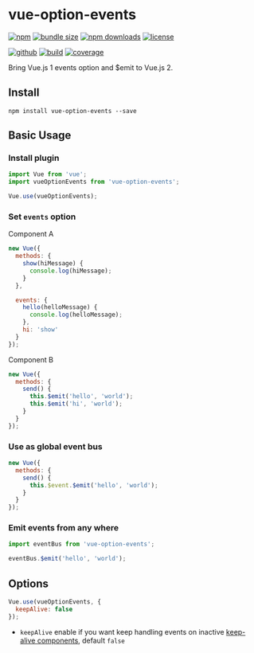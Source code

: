 # vue-option-events

[![npm][badge-version]][npm]
[![bundle size][badge-size]][bundlephobia]
[![npm downloads][badge-downloads]][npm]
[![license][badge-license]][license]


[![github][badge-issues]][github]
[![build][badge-build]][travis]
[![coverage][badge-coverage]][codecov]

Bring Vue.js 1 events option and $emit to Vue.js 2.

## Install

```
npm install vue-option-events --save
```

## Basic Usage

### Install plugin

```js
import Vue from 'vue';
import vueOptionEvents from 'vue-option-events';

Vue.use(vueOptionEvents);
```

### Set `events` option

Component A

```js
new Vue({
  methods: {
    show(hiMessage) {
      console.log(hiMessage);
    }
  },

  events: {
    hello(helloMessage) {
      console.log(helloMessage);
    },
    hi: 'show'
  }
});
```

Component B

```js
new Vue({
  methods: {
    send() {
      this.$emit('hello', 'world');
      this.$emit('hi', 'world');
    }
  }
});
```

### Use as global event bus

```js
new Vue({
  methods: {
    send() {
      this.$event.$emit('hello', 'world');
    }
  }
});
```

### Emit events from any where

```js
import eventBus from 'vue-option-events';

eventBus.$emit('hello', 'world');
```

## Options

```js
Vue.use(vueOptionEvents, {
  keepAlive: false
});
```

- `keepAlive` enable if you want keep handling events on inactive [keep-alive components](https://vuejs.org/v2/api/#keep-alive), default `false`

[badge-version]: https://img.shields.io/npm/v/vue-option-events.svg
[badge-downloads]: https://img.shields.io/npm/dt/vue-option-events.svg
[npm]: https://www.npmjs.com/package/vue-option-events

[badge-size]: https://img.shields.io/bundlephobia/minzip/vue-option-events.svg
[bundlephobia]: https://bundlephobia.com/result?p=vue-option-events

[badge-license]: https://img.shields.io/npm/l/vue-option-events.svg
[license]: https://github.com/Cweili/vue-option-events/blob/master/LICENSE

[badge-issues]: https://img.shields.io/github/issues/Cweili/vue-option-events.svg
[github]: https://github.com/Cweili/vue-option-events

[badge-build]: https://img.shields.io/travis/Cweili/vue-option-events/master.svg
[travis]: https://travis-ci.org/Cweili/vue-option-events

[badge-coverage]: https://img.shields.io/codecov/c/github/Cweili/vue-option-events/master.svg
[codecov]: https://codecov.io/gh/Cweili/vue-option-events
